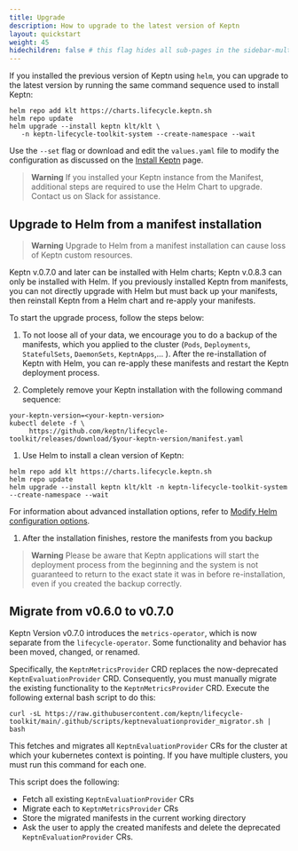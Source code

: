 ```yaml
---
title: Upgrade
description: How to upgrade to the latest version of Keptn
layout: quickstart
weight: 45
hidechildren: false # this flag hides all sub-pages in the sidebar-multicard.html
---
```


If you installed the previous version of Keptn using `helm`,
you can upgrade to the latest version
by running the same command sequence used to install Keptn:

```shell
helm repo add klt https://charts.lifecycle.keptn.sh
helm repo update
helm upgrade --install keptn klt/klt \
   -n keptn-lifecycle-toolkit-system --create-namespace --wait
```

Use the `--set` flag or download and edit the `values.yaml` file
to modify the configuration as discussed on the
[Install Keptn](../install/) page.

> **Warning**
If you installed your Keptn instance from the Manifest,
additional steps are required to use the Helm Chart to upgrade.
Contact us on Slack for assistance.

## Upgrade to Helm from a manifest installation

> **Warning**
Upgrade to Helm from a manifest installation can cause loss
of Keptn custom resources.

Keptn v.0.7.0 and later can be installed with Helm charts;
Keptn v.0.8.3 can only be installed with Helm.
If you previously installed Keptn from manifests,
you can not directly upgrade with Helm but must back up your manifests,
then reinstall Keptn from a Helm chart and re-apply your manifests.

To start the upgrade process, follow the steps below:

1. To not loose all of your data, we encourage you to do a backup of the manifests,
which you applied to the cluster (`Pods`, `Deployments`,
`StatefulSets`, `DaemonSets`, `KeptnApps`,... ).
After the re-installation of Keptn with Helm, you can re-apply
these manifests and restart the Keptn deployment process.

1. Completely remove your Keptn installation with the following command sequence:

```shell
your-keptn-version=<your-keptn-version>
kubectl delete -f \
     https://github.com/keptn/lifecycle-toolkit/releases/download/$your-keptn-version/manifest.yaml
```

1. Use Helm to install a clean version of Keptn:

```shell
helm repo add klt https://charts.lifecycle.keptn.sh
helm repo update
helm upgrade --install keptn klt/klt -n keptn-lifecycle-toolkit-system --create-namespace --wait
```

For information about  advanced installation options, refer to
[Modify Helm configuration options](install.md).

1. After the installation finishes, restore the manifests from you backup

> **Warning** Please be aware that Keptn applications will start the deployment process from the
beginning and the system is not guaranteed to return
to the exact state it was in before re-installation, even if you created the backup correctly.

## Migrate from v0.6.0 to v0.7.0

Keptn Version v0.7.0
introduces the `metrics-operator`,
which is now separate from the `lifecycle-operator`.
Some functionality and behavior has been moved, changed, or renamed.

Specifically, the `KeptnMetricsProvider` CRD replaces
the now-deprecated `KeptnEvaluationProvider` CRD.
Consequently, you must manually migrate the existing functionality
to the `KeptnMetricsProvider` CRD.
Execute the following external bash script to do this:

```shell
curl -sL https://raw.githubusercontent.com/keptn/lifecycle-toolkit/main/.github/scripts/keptnevaluationprovider_migrator.sh | bash
```

This fetches and migrates all `KeptnEvaluationProvider` CRs
for the cluster at which your kubernetes  context is pointing.
If you have multiple clusters,
you must run this command for each one.

This script does the following:

* Fetch all existing `KeptnEvaluationProvider` CRs
* Migrate each to `KeptnMetricsProvider` CRs
* Store the migrated manifests in the current working directory
* Ask the user to apply the created manifests
  and delete the deprecated `KeptnEvaluationProvider` CRs.

